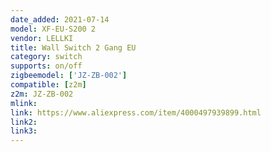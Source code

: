 ```yaml
---
date_added: 2021-07-14
model: XF-EU-S200 2
vendor: LELLKI
title: Wall Switch 2 Gang EU
category: switch
supports: on/off
zigbeemodel: ['JZ-ZB-002']
compatible: [z2m]
z2m: JZ-ZB-002
mlink: 
link: https://www.aliexpress.com/item/4000497939899.html
link2: 
link3: 
---
```

